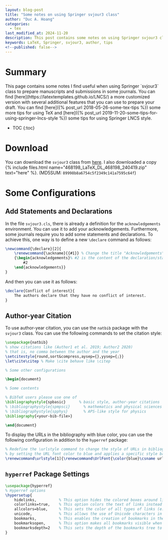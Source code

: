 ```yaml
---
layout: blog-post
title: "Some notes on using Springer svjour3 class"
author: "Duc A. Hoang"
categories:
  - tex
last_modified_at: 2024-11-20
description: This post contains some notes on using Springer svjour3 class to prepare manuscripts and submissions in some Springer journals
keywords: LaTeX, Springer, svjour3, author, tips
<!--published: false-->
---
```


<div class="alert alert-info" markdown="1">
<h1 class="alert-heading">Summary</h1>
This page contains some notes I find useful when using Springer `svjour3` class to prepare manuscripts and submissions in some journals. You can find [here](https://latextemplates.github.io/LNCS/) a more customized version with several additional features that you can use to prepare your draft. You can find [here]({% post_url 2018-05-26-some-tex-tips %}) some more tips for using TeX and [here]({% post_url 2019-11-20-some-tips-for-using-springer-lncs-style %}) some tips for using Springer LNCS style.

* TOC
{:toc}

</div>

# Download

You can download the `svjour3` class from [here](https://media.springer.com/full/springer-instructions-for-authors-assets/zip/468198_LaTeX_DL_468198_240419.zip). I also downloaded a copy {% include files.html name="468198_LaTeX_DL_468198_240419.zip" text="here" %}. (MD5SUM: `89998b8a6754c5f2349c141a7595c64f`)

# Some Configurations

## Add Statements and Declarations

In the file `svjour3.cls`, there is already a definition for the `acknowledgements` environment. You can use it to add your acknowledgements. Furthermore, some journals require you to add some statements and declarations. To achieve this, one way is to define a new `\declare` command as follows:

```latex
\newcommand{\declare}[2]{
    \renewcommand{\ackname}{{#1}} % Change the title "Acknowledgements" to #1
    {\begin{acknowledgements}% #2 is the content of the declaration/statement
        #2 
    \end{acknowledgements}}
}
```

And then you can use it as follows:

```latex
\declare{Conflict of interest}{
    The authors declare that they have no conflict of interest.
}
```

## Author-year Citation

To use author-year citation, you can use the `natbib` package with the `svjour3` class. You can use the following commands to set the citation style:

```latex
\usepackage{natbib} 
% show citations like (Author1 et al. 2019; Author2 2020) 
% that is, no comma between the author and the year
\setcitestyle{round,sort&compress,aysep={},yysep={;}} 
\let\cite\citep % Make \cite behave like \citep

% Some other configurations

\begin{document}

% Some contents

% BibTeX users please use one of
\bibliographystyle{spbasic}      % basic style, author-year citations
% \bibliographystyle{spmpsci}      % mathematics and physical sciences
% \bibliographystyle{spphys}       % APS-like style for physics
\bibliography{<your-bib-file>}

\end{document}
```

To display the URLs in the bibliography with blue color, you can use the following configuration in addition to the `hyperref` package:

```latex
% Redefine the \urlstyle command to change the style of URLs in bibliography 
% by setting the URL font color to blue and applies a specific style based on the argument provided
\renewcommand\urlstyle[1]{\renewcommand\UrlFont{\color{blue}\csname url#1style\endcsname}}
```

## `hyperref` Package Settings

```latex
\usepackage{hyperref}
% Hyperref options
\hypersetup{
    hidelinks,          % This option hides the colored boxes around links
    colorlinks=true,    % This option colors the text of links instead of using colored boxes
    allcolors=blue,     % This sets the color of all types of links (e.g., citations, URLs) to blue
    unicode,            % This allows the use of Unicode characters in PDF bookmarks
    bookmarks,          % This enables the creation of bookmarks in the PDF
    bookmarksopen,      % This option makes all bookmarks visible when the PDF is opened
    bookmarksdepth=2    % This sets the depth of the bookmarks tree to 2 levels
}
```